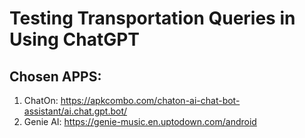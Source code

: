 # Testing Transportation Queries in Using ChatGPT 

## Chosen APPS: 
1. ChatOn: https://apkcombo.com/chaton-ai-chat-bot-assistant/ai.chat.gpt.bot/
2. Genie AI: https://genie-music.en.uptodown.com/android
